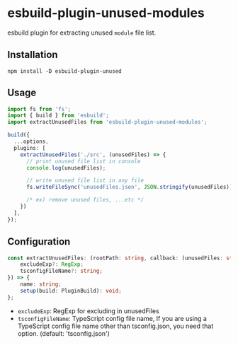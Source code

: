 # esbuild-plugin-unused-modules
esbuild plugin for extracting unused `module` file list.

## Installation
```
npm install -D esbuild-plugin-unused
```

## Usage
```typescript
import fs from 'fs';
import { build } from 'esbuild';
import extractUnusedFiles from 'esbuild-plugin-unused-modules';

build({
  ...options,
  plugins: [
    extractUnusedFiles('./src', (unusedFiles) => {
      // print unused file list in console
      console.log(unusedFiles);

      // write unused file list in any file
      fs.writeFileSync('unusedFiles.json', JSON.stringify(unusedFiles));

      /* ex) remove unused files, ...etc */
    })
  ],
});
```

## Configuration
```typescript
const extractUnusedFiles: (rootPath: string, callback: (unusedFiles: string[]) => void, options?: {
    excludeExp?: RegExp;
    tsconfigFileName?: string;
}) => {
    name: string;
    setup(build: PluginBuild): void;
};
```
- `excludeExp`: RegExp for excluding in unusedFiles
- `tsconfigFileName`: TypeScript config file name, 
If you are using a TypeScript config file name other than tsconfig.json, you need that option. (default: 'tsconfig.json')
